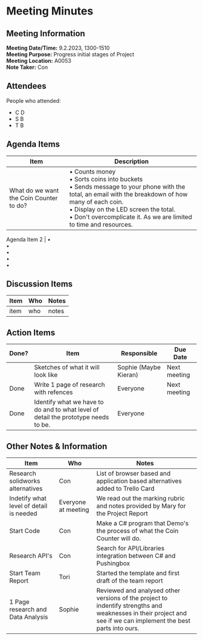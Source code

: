 # Meeting Minutes
## Meeting Information
**Meeting Date/Time:** 9.2.2023, 1300-1510  
**Meeting Purpose:** Progress initial stages of Project  
**Meeting Location:** A0053  
**Note Taker:** Con  

## Attendees
People who attended:
- C D
- S B
- T B

## Agenda Items

Item | Description
---- | ----
What do we want the Coin Counter to do? | • Counts money <br>• Sorts coins into buckets <br>• Sends message to your phone with the total, an email with the breakdown of how many of each coin.<br>• Display on the LED screen the total.  <br>• Don't overcomplicate it. As we are limited to time and resources. 

Agenda Item 2 | • <br>• <br>• <br>• <br>• 

## Discussion Items
Item | Who | Notes |
---- | ---- | ---- |
item | who | notes |


## Action Items
| Done? | Item | Responsible | Due Date |
| ---- | ---- | ---- | ---- |
| | Sketches of what it will look like | Sophie (Maybe Kieran) | Next meeting |
| Done | Write 1 page of research with refences | Everyone | Next meeting |
| Done | Identify what we have to do and to what level of detail the prototype needs to be.| Everyone ||


## Other Notes & Information
Item | Who | Notes |
---- | ---- | ---- |
Research solidworks alternatives | Con | List of browser based and application based alternatives added to Trello Card |
Indetify what level of detail is needed | Everyone at meeting | We read out the marking rubric and notes provided by Mary for the Project Report |
Start Code | Con | Make a C# program that Demo's the process of what the Coin Counter will do. |
Research API's | Con | Search for API/Libraries integration between C# and Pushingbox|
Start Team Report | Tori | Started the template and first draft of the team report |
1 Page research and Data Analysis | Sophie | Reviewed and analysed other versions of the project to indentify strengths and weaknesses in their project and see if we can implement the best parts into ours.|
